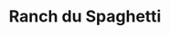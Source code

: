 ---
restaurant_type: Italien
title: Ranch du Spaghetti
diet: "vegetarian-friendly"
description: Un restaurant italien spécialisé dans les pâtes et spaghettis, offrant une grande variété de sauces maison et des portions généreuses à prix abordables.
location: 3235 rue King Ouest, Sherbrooke
order: 7
--- 